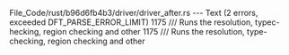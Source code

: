 File_Code/rust/b96d6fb4b3/driver/driver_after.rs --- Text (2 errors, exceeded DFT_PARSE_ERROR_LIMIT)
1175 /// Runs the resolution, typec-hecking, region checking and other                                                                                       1175 /// Runs the resolution, type-checking, region checking and other

